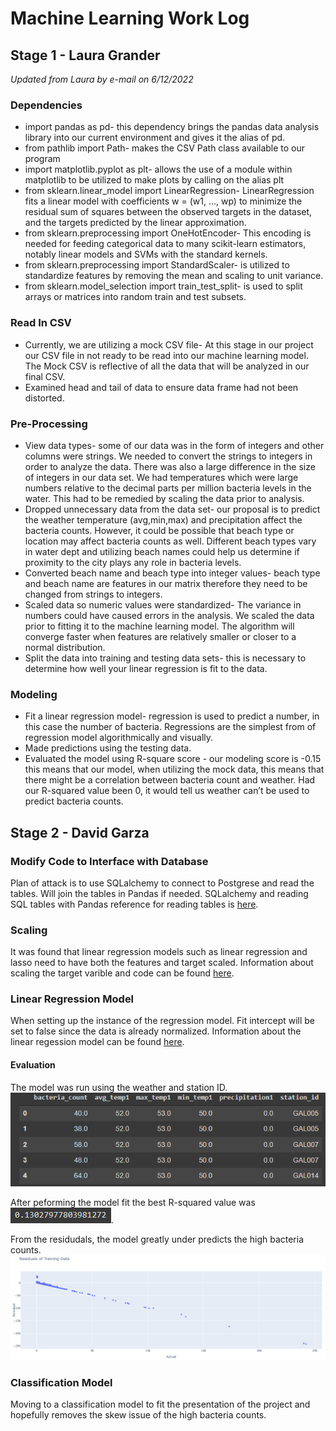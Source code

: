 # Machine Learning Work Log

## Stage 1 - Laura Grander
*Updated from Laura by e-mail on 6/12/2022*

### Dependencies 
- import pandas as pd- this dependency brings the pandas data analysis library into our current environment and gives it the alias of pd.
- from pathlib import Path- makes the CSV Path class available to our program
- import matplotlib.pyplot as plt- allows the use of a module within matplotlib to be utilized to make plots by calling on the alias plt
- from sklearn.linear_model import LinearRegression- LinearRegression fits a linear model with coefficients w = (w1, …, wp) to minimize the residual sum of squares between the observed targets in the dataset, and the targets predicted by the linear approximation.
- from sklearn.preprocessing import OneHotEncoder- This encoding is needed for feeding categorical data to many scikit-learn estimators, notably linear models and SVMs with the standard kernels.
- from sklearn.preprocessing import StandardScaler-  is utilized to standardize features by removing the mean and scaling to unit variance.
- from sklearn.model_selection import train_test_split- is used to split arrays or matrices into random train and test subsets.

### Read In CSV
- Currently, we are utilizing a mock CSV file- At this stage in our project our CSV file in not ready to be read into our machine learning model. The Mock CSV is reflective of all the data that will be analyzed in our final CSV.
- Examined head and tail of data to ensure data frame had not been distorted.

### Pre-Processing
- View data types- some of our data was in the form of integers and other columns were strings. We needed to convert the strings to integers in order to analyze the data. There was also a large difference in the size of integers in our data set. We had temperatures which were large numbers relative to the decimal parts per million bacteria levels in the water. This had to be remedied by scaling the data prior to analysis. 
- Dropped unnecessary data from the data set- our proposal is to predict the weather temperature (avg,min,max) and precipitation affect the bacteria counts. However, it could be possible that beach type or location may affect bacteria counts as well. Different beach types vary in water dept and utilizing beach names could help us determine if proximity to the city plays any role in bacteria levels. 
- Converted beach name and beach type into integer values- beach type and beach name are features in our matrix therefore they need to be changed from strings to integers. 
- Scaled data so numeric values were standardized- The variance in numbers could have caused errors in the analysis. We scaled the data prior to fitting it to the machine learning model. The algorithm will converge faster when features are relatively smaller or closer to a normal distribution.
- Split the data into training and testing data sets- this is necessary to determine how well your linear regression is fit to the data.
### Modeling
- Fit a linear regression model- regression is used to predict a number, in this case the number of bacteria.  Regressions are the simplest from of regression model algorithmically and visually. 
- Made predictions using the testing data.
- Evaluated the model using R-square score - our modeling score is -0.15 this means that our model, when utilizing the mock data, this means that there might be a correlation between bacteria count and weather. Had our R-squared value been 0, it would tell us weather can’t be used to predict bacteria counts.

## Stage 2 - David Garza

### Modify Code to Interface with Database

Plan of attack is to use SQLalchemy to connect to Postgrese and read the tables. Will join the tables in Pandas if needed. SQLalchemy and reading SQL tables with Pandas reference for reading tables is [here](https://www.geeksforgeeks.org/read-sql-database-table-into-a-pandas-dataframe-using-sqlalchemy/).

### Scaling

It was found that linear regression models such as linear regression and lasso need to have both the features and target scaled. Information about scaling the target varible and code can be found [here](https://machinelearningmastery.com/how-to-transform-target-variables-for-regression-with-scikit-learn/).

### Linear Regression Model

When setting up the instance of the regression model. Fit intercept will be set to false since the data is already normalized. Information about the linear regession model can be found [here](https://scikit-learn.org/stable/modules/generated/sklearn.linear_model.LinearRegression.html).

#### Evaluation

The model was run using the weather and station ID.
![resources](resources/station_wx_table.PNG)

After peforming the model fit the best R-squared value was ![r-squred](resources/station_wx_r2.PNG).

From the residudals, the model greatly under predicts the high bacteria counts.
![residuals](resources/station_wx_res.PNG)

### Classification Model

Moving to a classification model to fit the presentation of the project and hopefully removes the skew issue of the high bacteria counts.